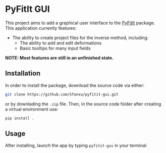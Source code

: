 # PyFitIt GUI
This project aims to add a graphical user interface to the [PyFitIt](https://github.com/gudasergey/pyFitIt) package. This application currently features:
 - The ability to create project files for the inverse method, including:
     - The ability to add and edit deformations
	 - Basic tooltips for many input fields

<b>NOTE: Most features are still in an unfinished state.</b>

## Installation
In order to install the package, download the source code via either:
```bash
git clone https://github.com/Sfonxu/pyfitit-gui.git
```
or by downlading the `.zip` file. Then, in the source code folder after creating a virtual environment use:
```bash
pip install . 
```

## Usage
After installing, launch the app by typing `pyfitit-gui` in your terminal.


